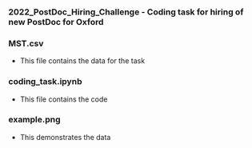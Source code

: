 ### 2022_PostDoc_Hiring_Challenge - Coding task for hiring of new PostDoc for Oxford

### MST.csv
- This file contains the data for the task

### coding_task.ipynb
- This file contains the code

### example.png
- This demonstrates the data
